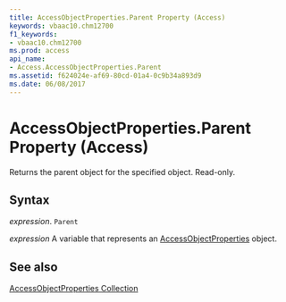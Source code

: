 ```yaml
---
title: AccessObjectProperties.Parent Property (Access)
keywords: vbaac10.chm12700
f1_keywords:
- vbaac10.chm12700
ms.prod: access
api_name:
- Access.AccessObjectProperties.Parent
ms.assetid: f624024e-af69-80cd-01a4-0c9b34a893d9
ms.date: 06/08/2017
---
```



# AccessObjectProperties.Parent Property (Access)

Returns the parent object for the specified object. Read-only.


## Syntax

 _expression_. `Parent`

 _expression_ A variable that represents an [AccessObjectProperties](./Access.AccessObjectProperties.md) object.


## See also


[AccessObjectProperties Collection](Access.AccessObjectProperties.md)

